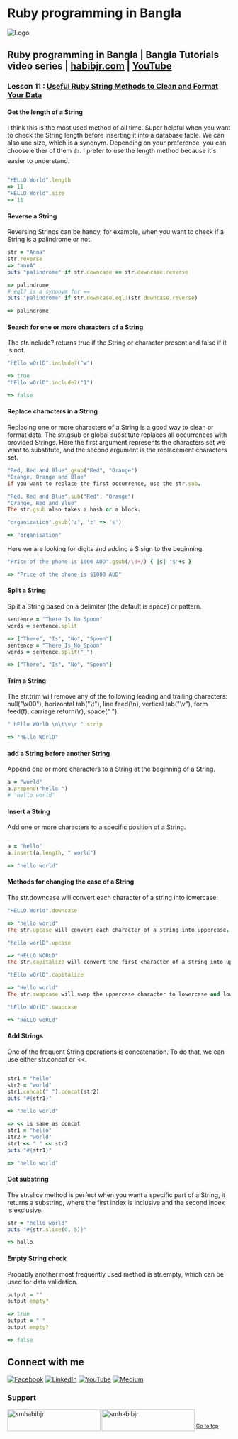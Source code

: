 # Ruby programming in Bangla

![Logo](https://miro.medium.com/max/1080/1*7e9D-oPWPIKBe2AQv862aA.png)


## Ruby programming in Bangla | Bangla Tutorials video series | [habibjr.com](https://www.habibjr.com/) | [YouTube](https://www.youtube.com/channel/UCAb6zCUBSCTGhXLME12XD5A)

### Lesson 11 : [Useful Ruby String Methods to Clean and Format Your Data](https://youtu.be/rZx8bUOS56M)

#### Get the length of a String

I think this is the most used method of all time. Super helpful when you want to check the String length before inserting it into a database table. We can also use size, which is a synonym. Depending on your preference, you can choose either of them 👍. I prefer to use the length method because it's easier to understand.

````ruby 

"HELLO World".length 
=> 11
"HELLO World".size
=> 11

````

#### Reverse a String

Reversing Strings can be handy, for example, when you want to check if a String is a palindrome or not.

````ruby 
str = "Anna"
str.reverse 
=> "annA"
puts "palindrome" if str.downcase == str.downcase.reverse

=> palindrome
# eql? is a synonym for ==
puts "palindrome" if str.downcase.eql?(str.downcase.reverse)

=> palindrome
````
#### Search for one or more characters of a String

The str.include? returns true if the String or character present and false if it is not.

````ruby
"hEllo wOrlD".include?("w") 

=> true
"hEllo wOrlD".include?("1") 

=> false
````

#### Replace characters in a String

Replacing one or more characters of a String is a good way to clean or format data. The str.gsub or global substitute replaces all occurrences with provided Strings. Here the first argument represents the characters set we want to substitute, and the second argument is the replacement characters set.

````ruby 
"Red, Red and Blue".gsub("Red", "Orange") 
"Orange, Orange and Blue"
If you want to replace the first occurrence, use the str.sub.

"Red, Red and Blue".sub("Red", "Orange") 
"Orange, Red and Blue"
The str.gsub also takes a hash or a block.

"organization".gsub("z", 'z' => 's') 

=> "organisation"
````

Here we are looking for digits and adding a $ sign to the beginning.

````ruby 
"Price of the phone is 1000 AUD".gsub(/\d+/) { |s| '$'+s } 

=> "Price of the phone is $1000 AUD"
````


#### Split a String

Split a String based on a delimiter (the default is space) or pattern.

````ruby 
sentence = "There Is No Spoon"
words = sentence.split

=> ["There", "Is", "No", "Spoon"]
sentence = "There_Is_No_Spoon"
words = sentence.split("_")

=> ["There", "Is", "No", "Spoon"]
````

#### Trim a String

The str.trim will remove any of the following leading and trailing characters: null("\x00"), horizontal tab("\t"), line feed(\n), vertical tab("\v"), form feed(f), carriage return(\r), space(" ").

````ruby 
" hEllo WOrlD \n\t\v\r ".strip 

=> "hEllo WOrlD"
````

#### add a String before another String

Append one or more characters to a String at the beginning of a String.

````ruby 
a = "world" 
a.prepend("hello ") 
# "hello world"
````

#### Insert a String

Add one or more characters to a specific position of a String.

````ruby 

a = "hello" 
a.insert(a.length, " world") 

=> "hello world"
````

#### Methods for changing the case of a String

The str.downcase will convert each character of a string into lowercase.

````ruby 
"HELLO World".downcase 

=> "hello world"
The str.upcase will convert each character of a string into uppercase.

"hello worlD".upcase 

=> "HELLO WORLD"
The str.capitalize will convert the first character of a string into uppercase and rest of to lowercase.

"hEllo wOrlD".capitalize 

=> "Hello world"
The str.swapcase will swap the uppercase character to lowercase and lowercase character to uppercase of a string.

"hEllo WOrlD".swapcase 

=> "HeLLO woRLd"
````

#### Add Strings

One of the frequent String operations is concatenation. To do that, we can use either str.concat or <<.

````ruby 

str1 = "hello"
str2 = "world"
str1.concat(" ").concat(str2)
puts "#{str1}"

=> "hello world"

=> << is same as concat
str1 = "hello"
str2 = "world"
str1 << " " << str2
puts "#{str1}"

=> "hello world"
````

#### Get substring

The str.slice method is perfect when you want a specific part of a String, it returns a substring, where the first index is inclusive and the second index is exclusive.

````ruby 
str = "hello world"
puts "#{str.slice(0, 5)}"

=> hello
````

#### Empty String check
Probably another most frequently used method is str.empty, which can be used for data validation.

````ruby 
output = ""
output.empty?

=> true
output = " "
output.empty?

=> false
````

## Connect with me

[![Facebook](https://img.shields.io/badge/Facebook-%231877F2.svg?logo=Facebook&logoColor=white)](https://facebook.com/smhabibjr) 
[![LinkedIn](https://img.shields.io/badge/LinkedIn-%230077B5.svg?logo=linkedin&logoColor=white)](https://linkedin.com/in/smhabibjr) 
[![YouTube](https://img.shields.io/badge/YouTube-%23FF0000.svg?logo=YouTube&logoColor=white)](https://youtube.com/c/HabibJr)
[![Medium](https://img.shields.io/badge/Medium-12100E?logo=medium&logoColor=white)](https://medium.com/@smhabibjr)

<h3 align="left">Support</h3>
<p><a href="https://www.buymeacoffee.com/smhabibjr"> <img align="left" src="https://cdn.buymeacoffee.com/buttons/v2/default-yellow.png" height="50" width="210" alt="smhabibjr" /></a>
<a href="https://paypal.me/habib2030"> <img align="left" src="https://img.shields.io/badge/PayPal-00457C" height="50" width="210" alt="smhabibjr" /></a>
</p>
<br>

<sup align="left"><a href="#ruby-programming-in-bangla">Go to top</a></sup>
